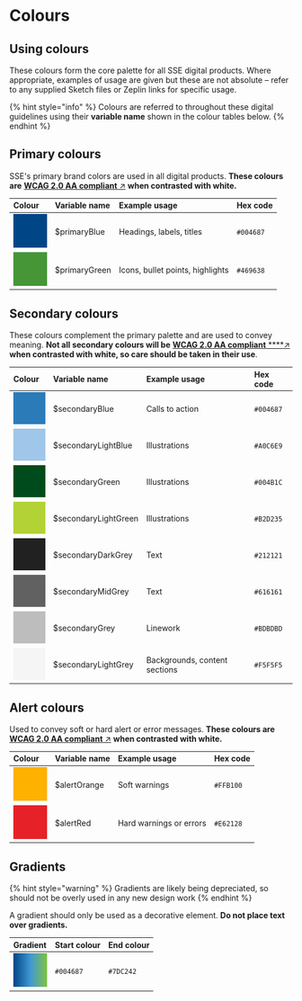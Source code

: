 # Colours

## Using colours

These colours form the core palette for all SSE digital products. Where appropriate, examples of usage are given but these are not absolute – refer to any supplied Sketch files or Zeplin links for specific usage.

{% hint style="info" %}
Colours are referred to throughout these digital guidelines using their **variable name** shown in the colour tables below.
{% endhint %}

## Primary colours

SSE's primary brand colors are used in all digital products. **These colours are** [**WCAG 2.0 AA compliant** ↗](https://www.w3.org/TR/WCAG20/#visual-audio-contrast) **when contrasted with white.**

| **Colour** | **Variable name** | **Example usage** | **Hex code** |
| :--- | :--- | :--- | :--- |
| ![](../.gitbook/assets/blue%20%282%29.png) | $primaryBlue | Headings, labels, titles | `#004687` |
| ![](../.gitbook/assets/green%20%282%29.png) | $primaryGreen | Icons, bullet points, highlights | `#469638` |

## Secondary colours

These colours complement the primary palette and are used to convey meaning. **Not all secondary colours will be** [**WCAG 2.0 AA compliant**](https://www.w3.org/TR/WCAG20/#visual-audio-contrast)[ ****↗](https://www.w3.org/TR/WCAG20/#visual-audio-contrast) **when contrasted with white, so care should be taken in their use**.

| **Colour** | **Variable name** | **Example usage** | **Hex code** |
| :--- | :--- | :--- | :--- |
| ![](../.gitbook/assets/blue%20%284%29.png) | $secondaryBlue | Calls to action | `#004687` |
| ![](../.gitbook/assets/light-blue.png) | $secondaryLightBlue | Illustrations | `#A0C6E9` |
| ![](../.gitbook/assets/dark-green.png) | $secondaryGreen | Illustrations | `#004B1C` |
| ![](../.gitbook/assets/light-green.png) | $secondaryLightGreen | Illustrations | `#B2D235` |
| ![](../.gitbook/assets/dark-grey.png) | $secondaryDarkGrey | Text | `#212121` |
| ![](../.gitbook/assets/grey.png) | $secondaryMidGrey | Text | `#616161` |
| ![](../.gitbook/assets/mid-grey.png) | $secondaryGrey | Linework | `#BDBDBD` |
| ![](../.gitbook/assets/light-grey.png) | $secondaryLightGrey | Backgrounds, content sections | `#F5F5F5` |

## Alert colours

Used to convey soft or hard alert or error messages. **These colours are** [**WCAG 2.0 AA compliant** ↗](https://www.w3.org/TR/WCAG20/#visual-audio-contrast) **when contrasted with white.**

| **Colour** | **Variable name** | **Example usage** | **Hex code** |
| :--- | :--- | :--- | :--- |
| ![](../.gitbook/assets/orange.png) | $alertOrange | Soft warnings | `#FFB100` |
| ![](../.gitbook/assets/red.png) | $alertRed | Hard warnings or errors | `#E62128` |

## Gradients

{% hint style="warning" %}
Gradients are likely being depreciated, so should not be overly used in any new design work
{% endhint %}

A gradient should only be used as a decorative element. **Do not place text over gradients.**

| **Gradient** | **Start colour** | **End colour** |
| :--- | :--- | :--- |
| ![](../.gitbook/assets/digital-gradient.png) | `#004687` | `#7DC242` |

